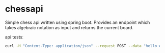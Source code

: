 # chessapi

Simple chess api written using spring boot. Provides an endpoint which takes algebraic notation as input and returns the current board.

api tests:

```bash
curl -H "Content-Type: application/json" --request POST --data "hello world" "http://localhost:8080/api/get_chess_board"
```
